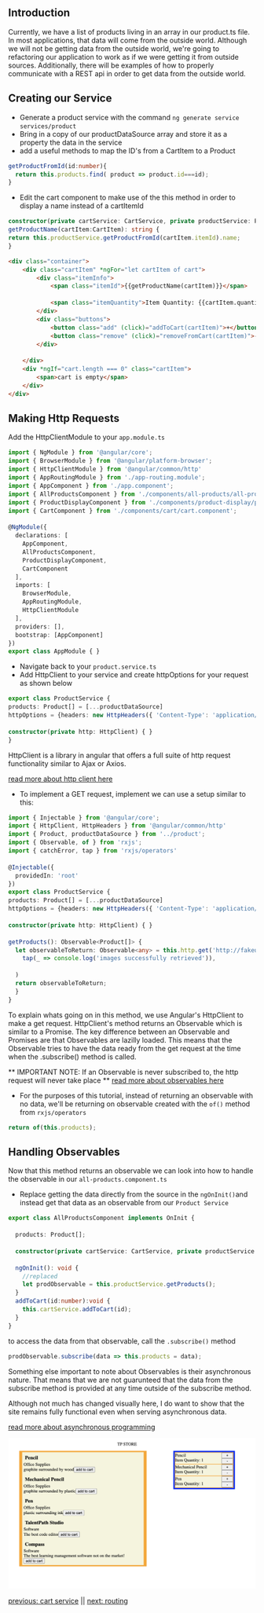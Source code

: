 ## Introduction ##

Currently, we have a list of products living in an array in our product.ts file. In most applications, that data will come from the outside world. Although we will not be getting data from the outside world, we're going to refactoring our application to work as if we were getting it from outside sources. Additionally, there will be examples of how to properly communicate with a REST api in order to get data from the outside world.

## Creating our Service ##

* Generate a product service with the command ``ng generate service services/product`` 
* Bring in a copy of our productDataSource array and store it as a property the data in the service
* add a useful methods to map the ID's from a CartItem to a Product

```Typescript
getProductFromId(id:number){
  return this.products.find( product => product.id===id);
}
```

* Edit the cart component to make use of the this method in order to display a name instead of a cartItemId

```Typescript
constructor(private cartService: CartService, private productService: ProductService) { }
getProductName(cartItem:CartItem): string {
return this.productService.getProductFromId(cartItem.itemId).name;
}
```

```html
<div class="container">
    <div class="cartItem" *ngFor="let cartItem of cart">
        <div class="itemInfo">
            <span class="itemId">{{getProductName(cartItem)}}</span>

            <span class="itemQuantity">Item Quantity: {{cartItem.quantity}}</span>
        </div>
        <div class="buttons">
            <button class="add" (click)="addToCart(cartItem)">+</button>
            <button class="remove" (click)="removeFromCart(cartItem)">-</button>
        </div>

    </div>
    <div *ngIf="cart.length === 0" class="cartItem">
        <span>cart is empty</span>
    </div>
</div>
```





## Making Http Requests ##

Add the HttpClientModule to your ``app.module.ts``
```Typescript
import { NgModule } from '@angular/core';
import { BrowserModule } from '@angular/platform-browser';
import { HttpClientModule } from '@angular/common/http'
import { AppRoutingModule } from './app-routing.module';
import { AppComponent } from './app.component';
import { AllProductsComponent } from './components/all-products/all-products.component';
import { ProductDisplayComponent } from './components/product-display/product-display.component';
import { CartComponent } from './components/cart/cart.component';

@NgModule({
  declarations: [
    AppComponent,
    AllProductsComponent,
    ProductDisplayComponent,
    CartComponent
  ],
  imports: [
    BrowserModule,
    AppRoutingModule,
    HttpClientModule
  ],
  providers: [],
  bootstrap: [AppComponent]
})
export class AppModule { }
```



* Navigate back to your ``product.service.ts``
* Add HttpClient to your service and create httpOptions for your request as shown below

```Typescript
export class ProductService {
products: Product[] = [...productDataSource]
httpOptions = {headers: new HttpHeaders({ 'Content-Type': 'application/json' })}

constructor(private http: HttpClient) { }
}
```


HttpClient is a library in angular that offers a full suite of http request functionality similar to Ajax or Axios.

[read more about http client here](https://angular.io/api/common/http/HttpClient)

* To implement a GET request, implement we can use a setup similar to this:

```Typescript
import { Injectable } from '@angular/core';
import { HttpClient, HttpHeaders } from '@angular/common/http'
import { Product, productDataSource } from '../product';
import { Observable, of } from 'rxjs';
import { catchError, tap } from 'rxjs/operators'

@Injectable({
  providedIn: 'root'
})
export class ProductService {
products: Product[] = [...productDataSource]
httpOptions = {headers: new HttpHeaders({ 'Content-Type': 'application/json' })}

constructor(private http: HttpClient) { }

getProducts(): Observable<Product[]> {
  let observableToReturn: Observable<any> = this.http.get('http://fakeurl:NOTAREALPORT/api/endpoint', this.httpOptions).pipe(
    tap(_ => console.log('images successfully retrieved')),
   
  )
  return observableToReturn;
  }
}
```

To explain whats going on in this method, we use Angular's HttpClient to make a get request. HttpClient's method returns an Observable which is similar to a Promise. The key difference between an Observable and Promises are that Observables are lazilly loaded. This means that the Observable tries to have the data ready from the get request at the time when the .subscribe() method is called.

** IMPORTANT NOTE: If an Observable is never subscribed to, the http request will never take place ** 
[read more about observables here](https://angular.io/guide/observables)

* For the purposes of this tutorial, instead of returning an observable with no data, we'll be returning on observable created with the ``of()`` method from ``rxjs/operators``

```Typescript
return of(this.products);
```



## Handling Observables ##
Now that this method returns an observable we can look into how to handle the observable in our ``all-products.component.ts``

* Replace getting the data directly from the source in the ``ngOnInit()``and instead get that data as an observable from our ``Product Service``

```Typescript
export class AllProductsComponent implements OnInit {

  products: Product[];
  
  constructor(private cartService: CartService, private productService: ProductService) { }

  ngOnInit(): void {
    //replaced
    let prodObservable = this.productService.getProducts();
  }
  addToCart(id:number):void {
    this.cartService.addToCart(id);
  }
}
```

to access the data from that observable, call the ``.subscribe()`` method

```Typescript
prodObservable.subscribe(data => this.products = data);
```

Something else important to note about Observables is their asynchronous nature. That means that we are not guarunteed  that  the data from the subscribe method is provided at any time outside of the subscribe method.

Although not much has changed visually here, I do want to show that the site remains fully functional even when serving asynchronous data.

[read more about asynchronous programming](https://developer.mozilla.org/en-US/docs/Learn/JavaScript/Asynchronous)


![with observable](./assets/prodServiceFinished.png)




[previous: cart service](./services.md) || [next: routing](./routing.md)

